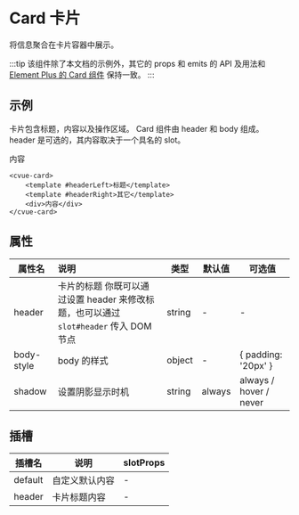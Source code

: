 # Card 卡片

将信息聚合在卡片容器中展示。

:::tip
该组件除了本文档的示例外，其它的 props 和 emits 的 API 及用法和
[Element Plus 的 Card 组件](https://element-plus.org/zh-CN/component/card.html) 保持一致。
:::

## 示例

卡片包含标题，内容以及操作区域。
Card 组件由 header 和 body 组成。 header 是可选的，其内容取决于一个具名的 slot。

<cvue-card>
    <template #headerLeft>标题</template>
    <template #headerRight>其它</template>
    <div>内容</div>
</cvue-card>

```vue
<cvue-card>
	<template #headerLeft>标题</template>
	<template #headerRight>其它</template>
	<div>内容</div>
</cvue-card>
```

## 属性

| 属性名        | 说明                                                        | **类型** | **默认值** | **可选值**                |
|------------|:----------------------------------------------------------|--------|---------|------------------------|
| header     | 卡片的标题 你既可以通过设置 header 来修改标题，也可以通过 `slot#header` 传入 DOM 节点 | string | -       | -                      |
| body-style | body 的样式                                                  | object | -       | { padding: '20px' }    |
| shadow     | 设置阴影显示时机                                                  | string | always  | always / hover / never |

## 插槽

| 插槽名  | 说明           | slotProps |
| ------- | -------------- | --------- |
| default | 自定义默认内容 | -         |
| header  | 卡片标题内容   | -         |

